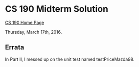 # CS 190 Midterm Solution

[CS 190 Home Page]( http://physics.stmarys-ca.edu/classes/CS190_S16/index.html )

Thursday, March 17th, 2016.

## Errata

In Part II, I messed up on the unit test named testPriceMazda98.



